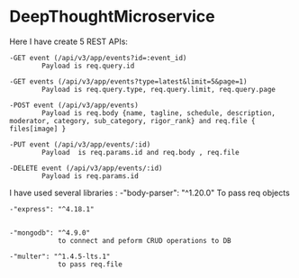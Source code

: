 # DeepThoughtMicroservice
Here I have create 5 REST APIs:

	-GET event (/api/v3/app/events?id=:event_id)
			Payload is req.query.id
			
	-GET events (/api/v3/app/events?type=latest&limit=5&page=1)
			Payload is req.query.type, req.query.limit, req.query.page
			
	-POST event (/api/v3/app/events)
			Payload is req.body {name, tagline, schedule, description, moderator, category, sub_category, rigor_rank} and req.file { files[image] }
			
	-PUT event (/api/v3/app/events/:id)
			Payload  is req.params.id and req.body , req.file
	
	-DELETE event (/api/v3/app/events/:id)
			Payload is req.params.id
			
			
I have used several libraries :
		-"body-parser": "^1.20.0"
				To pass req objects
		
    -"express": "^4.18.1"
				
		
    -"mongodb": "^4.9.0"
				to connect and peform CRUD operations to DB
		
    -"multer": "^1.4.5-lts.1"
				to pass req.file 
